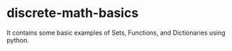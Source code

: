 # discrete-math-basics
It contains some basic examples of Sets, Functions, and Dictionaries using python.
